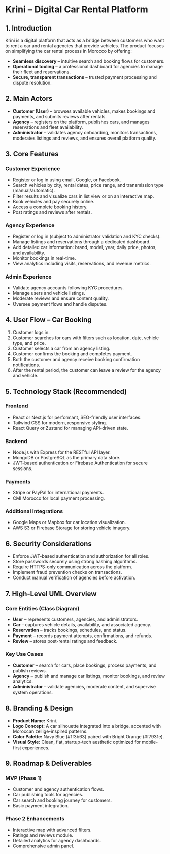 # Krini – Digital Car Rental Platform

## 1. Introduction

Krini is a digital platform that acts as a bridge between customers who want to rent a car and rental agencies that provide vehicles. The product focuses on simplifying the car rental process in Morocco by offering:

- **Seamless discovery** – intuitive search and booking flows for customers.
- **Operational tooling** – a professional dashboard for agencies to manage their fleet and reservations.
- **Secure, transparent transactions** – trusted payment processing and dispute resolution.

## 2. Main Actors

- **Customer (User)** – browses available vehicles, makes bookings and payments, and submits reviews after rentals.
- **Agency** – registers on the platform, publishes cars, and manages reservations and fleet availability.
- **Administrator** – validates agency onboarding, monitors transactions, moderates listings and reviews, and ensures overall platform quality.

## 3. Core Features

### Customer Experience

- Register or log in using email, Google, or Facebook.
- Search vehicles by city, rental dates, price range, and transmission type (manual/automatic).
- Filter results and visualize cars in list view or on an interactive map.
- Book vehicles and pay securely online.
- Access a complete booking history.
- Post ratings and reviews after rentals.

### Agency Experience

- Register or log in (subject to administrator validation and KYC checks).
- Manage listings and reservations through a dedicated dashboard.
- Add detailed car information: brand, model, year, daily price, photos, and availability.
- Monitor bookings in real-time.
- View analytics including visits, reservations, and revenue metrics.

### Admin Experience

- Validate agency accounts following KYC procedures.
- Manage users and vehicle listings.
- Moderate reviews and ensure content quality.
- Oversee payment flows and handle disputes.

## 4. User Flow – Car Booking

1. Customer logs in.
2. Customer searches for cars with filters such as location, date, vehicle type, and price.
3. Customer selects a car from an agency listing.
4. Customer confirms the booking and completes payment.
5. Both the customer and agency receive booking confirmation notifications.
6. After the rental period, the customer can leave a review for the agency and vehicle.

## 5. Technology Stack (Recommended)

### Frontend

- React or Next.js for performant, SEO-friendly user interfaces.
- Tailwind CSS for modern, responsive styling.
- React Query or Zustand for managing API-driven state.

### Backend

- Node.js with Express for the RESTful API layer.
- MongoDB or PostgreSQL as the primary data store.
- JWT-based authentication or Firebase Authentication for secure sessions.

### Payments

- Stripe or PayPal for international payments.
- CMI Morocco for local payment processing.

### Additional Integrations

- Google Maps or Mapbox for car location visualization.
- AWS S3 or Firebase Storage for storing vehicle imagery.

## 6. Security Considerations

- Enforce JWT-based authentication and authorization for all roles.
- Store passwords securely using strong hashing algorithms.
- Require HTTPS-only communication across the platform.
- Implement fraud prevention checks on transactions.
- Conduct manual verification of agencies before activation.

## 7. High-Level UML Overview

### Core Entities (Class Diagram)

- **User** – represents customers, agencies, and administrators.
- **Car** – captures vehicle details, availability, and associated agency.
- **Reservation** – tracks bookings, schedules, and status.
- **Payment** – records payment attempts, confirmations, and refunds.
- **Review** – stores post-rental ratings and feedback.

### Key Use Cases

- **Customer** – search for cars, place bookings, process payments, and publish reviews.
- **Agency** – publish and manage car listings, monitor bookings, and review analytics.
- **Administrator** – validate agencies, moderate content, and supervise system operations.

## 8. Branding & Design

- **Product Name:** Krini.
- **Logo Concept:** A car silhouette integrated into a bridge, accented with Moroccan zellige-inspired patterns.
- **Color Palette:** Navy Blue (#1f3b63) paired with Bright Orange (#f7931e).
- **Visual Style:** Clean, flat, startup-tech aesthetic optimized for mobile-first experiences.

## 9. Roadmap & Deliverables

### MVP (Phase 1)

- Customer and agency authentication flows.
- Car publishing tools for agencies.
- Car search and booking journey for customers.
- Basic payment integration.

### Phase 2 Enhancements

- Interactive map with advanced filters.
- Ratings and reviews module.
- Detailed analytics for agency dashboards.
- Comprehensive admin panel.
